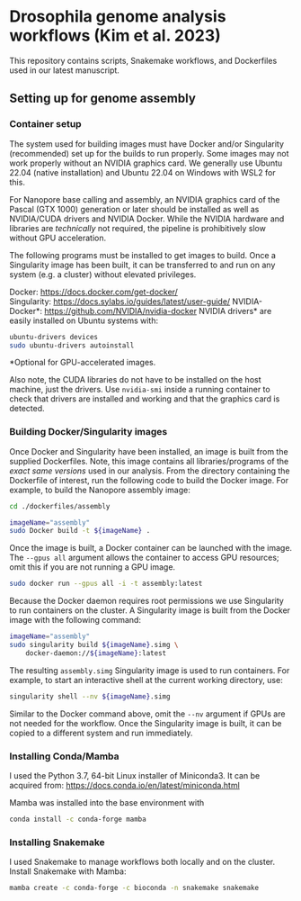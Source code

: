 # Drosophila genome analysis workflows (Kim et al. 2023)
This repository contains scripts, Snakemake workflows, and Dockerfiles
used in our latest manuscript.

## Setting up for genome assembly
### Container setup
The system used for building images must have Docker and/or Singularity 
(recommended) set up for the builds to run properly. Some images may not 
work properly without an NVIDIA graphics card. We generally use Ubuntu 
22.04 (native installation) and Ubuntu 22.04 on Windows with WSL2 for this.

For Nanopore base calling and assembly, an NVIDIA graphics card of the
Pascal (GTX 1000) generation or later should be installed as well as
NVIDIA/CUDA drivers and NVIDIA Docker. While the NVIDIA hardware and
libraries are *technically* not required, the pipeline is
prohibitively slow without GPU acceleration.

The following programs must be installed to get images to build. Once
a Singularity image has been built, it can be transferred to and run
on any system (e.g. a cluster) without elevated privileges.

Docker: https://docs.docker.com/get-docker/  
Singularity: https://docs.sylabs.io/guides/latest/user-guide/ 
NVIDIA-Docker*: https://github.com/NVIDIA/nvidia-docker
NVIDIA drivers* are easily installed on Ubuntu systems with:    
```bash
ubuntu-drivers devices
sudo ubuntu-drivers autoinstall
```
*Optional for GPU-accelerated images.

Also note, the CUDA libraries do not have to be installed on the host
machine, just the drivers. Use `nvidia-smi` inside a running container
to check that drivers are installed and working and that the graphics card is
detected.

### Building Docker/Singularity images

Once Docker and Singularity have been installed, an image is built
from the supplied Dockerfiles. Note, this image contains all
libraries/programs of the *exact same versions* used in our analysis.
From the directory containing the Dockerfile of interest, run the
following code to build the Docker image. For example, to build the
Nanopore assembly image:  
```bash
cd ./dockerfiles/assembly

imageName="assembly"
sudo Docker build -t ${imageName} .
```  
Once the image is built, a Docker container can be launched with the image. The 
```--gpus all``` argument allows the container to access GPU resources; omit
this if you are not running a GPU image.
```bash
sudo docker run --gpus all -i -t assembly:latest
```
Because the Docker daemon requires root permissions we use Singularity 
to run containers on the cluster. A Singularity image is built from
the Docker image with the following command:
```bash
imageName="assembly"
sudo singularity build ${imageName}.simg \
    docker-daemon://${imageName}:latest
```  
The resulting `assembly.simg` Singularity image is used to run
containers. For example, to start an interactive shell at the current
working directory, use:
```bash
singularity shell --nv ${imageName}.simg
```
Similar to the Docker command above, omit the ```--nv``` argument if GPUs are
not needed for the workflow. Once the Singularity image is built, it can be
copied to a different system and run immediately.

### Installing Conda/Mamba
I used the Python 3.7, 64-bit Linux installer of Miniconda3. It can be 
acquired from: https://docs.conda.io/en/latest/miniconda.html

Mamba was installed into the base environment with
```bash
conda install -c conda-forge mamba
```
### Installing Snakemake
I used Snakemake to manage workflows both locally and on the cluster. Install
Snakemake with Mamba:
```bash
mamba create -c conda-forge -c bioconda -n snakemake snakemake
```

